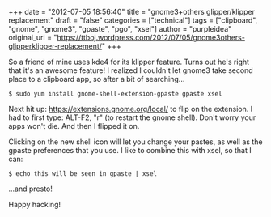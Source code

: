 +++
date = "2012-07-05 18:56:40"
title = "gnome3+others glipper/klipper replacement"
draft = "false"
categories = ["technical"]
tags = ["clipboard", "gnome", "gnome3", "gpaste", "pgo", "xsel"]
author = "purpleidea"
original_url = "https://ttboj.wordpress.com/2012/07/05/gnome3others-glipperklipper-replacement/"
+++

So a friend of mine uses kde4 for its klipper feature. Turns out he's right that it's an awesome feature! I realized I couldn't let gnome3 take second place to a clipboard app, so after a bit of searching...
```
$ sudo yum install gnome-shell-extension-gpaste gpaste xsel
```
Next hit up: <a href="https://extensions.gnome.org/local/">https://extensions.gnome.org/local/</a> to flip on the extension. I had to first type: ALT-F2, "r" (to restart the gnome shell). Don't worry your apps won't die. And then I flipped it on.

Clicking on the new shell icon will let you change your pastes, as well as the gpaste preferences that you use. I like to combine this with xsel, so that I can:
```
$ echo this will be seen in gpaste | xsel
```
...and presto!

Happy hacking!


